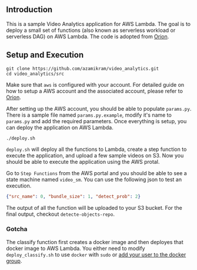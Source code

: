 ## Introduction

This is a sample Video Analytics application for AWS Lambda. The goal is to deploy a small set of functions (also known as serverless workload or serverless DAG) on AWS Lambda. The code is adopted from [Orion](https://github.com/icanforce/Orion-OSDI22?tab=readme-ov-file#getting-started).

## Setup and Execution

```
git clone https://github.com/azamikram/video_analytics.git
cd video_analytics/src
```

Make sure that `aws` is configured with your account. For detailed guide on how to setup a AWS account and the associated account, please refer to [Orion](https://github.com/icanforce/Orion-OSDI22?tab=readme-ov-file#getting-started).

After setting up the AWS account, you should be able to populate `params.py`. There is a sample file named `params.py.example`, modify it's name to `params.py` and add the required parameters. Once everything is setup, you can deploy the application on AWS Lambda.

```
./deploy.sh
```

`deploy.sh` will deploy all the functions to Lambda, create a step function to execute the application, and upload a few sample videos on S3. Now you should be able to execute the application
using the AWS protal.

Go to `Step Functions` from the AWS portal and you should be able to see a state machine named `video_sm`. You can use the following json to test an execution.

```json
{"src_name": 0, "bundle_size": 1, "detect_prob": 2}
```

The output of all the function will be uploaded to your S3 bucket. For the final output, checkout `detecte-objects-repo`.

### Gotcha
The classify function first creates a docker image and then deployes that docker image to AWS Lambda. You either need to modify `deploy_classify.sh` to use `docker` with `sudo` or [add your user to the docker group](https://stackoverflow.com/questions/48957195/how-to-fix-docker-got-permission-denied-issue).

